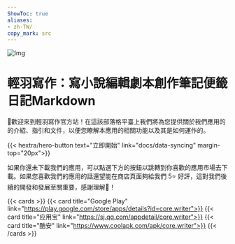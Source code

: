 ```yaml
---
ShowToc: true
aliases:
- zh-TW/
copy_mark: src
---
```


![Img](/img/app_graphic.jpg)

# 輕羽寫作：寫小說編輯劇本創作筆記便籤日記Markdown

👋歡迎來到輕羽寫作官方站！在這該部落格平臺上我們將為您提供關於我們應用的的介紹、指引和文件，以便您瞭解本應用的相關功能以及其是如何運作的。

<div class="hx-mt-6"></div>
<div class="hx-mb-7">
{{< hextra/hero-button text="立即開始" link="docs/data-syncing" margin-top="20px">}}
</div>

如果你還未下載我們的應用，可以點選下方的按鈕以跳轉到你喜歡的應用市場去下載。如果您喜歡我們的應用的話還望能在商店頁面夠給我們 5⭐ 好評，這對我們後續的開發和發展至關重要，感謝理解🤣！

{{< cards >}}
  {{< card title="Google Play" link="https://play.google.com/store/apps/details?id=core.writer">}}
  {{< card title="应用宝" link="https://sj.qq.com/appdetail/core.writer">}}
  {{< card title="酷安" link="https://www.coolapk.com/apk/core.writer">}}
{{< /cards >}}
